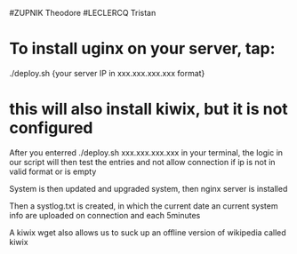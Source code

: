 #ZUPNIK Theodore
#LECLERCQ Tristan



# To install uginx on your server, tap:
./deploy.sh {your server IP in xxx.xxx.xxx.xxx format}

# this will also install kiwix, but it is not configured

After you enterred ./deploy.sh xxx.xxx.xxx.xxx in your terminal,
the logic in our script will then test the entries and not allow connection if ip
is not in valid format or is empty

System is then updated and upgraded system,
then nginx server is installed

Then a systlog.txt is created, in which the current date an current system info
are uploaded on connection and each 5minutes

A kiwix wget also allows us to suck up an offline version of wikipedia called
kiwix

